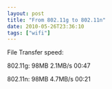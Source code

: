 ```yaml
---
layout: post
title: "From 802.11g to 802.11n"
date: 2010-05-26T23:36:10
tags: ["wifi"]
---
```


File Transfer speed:

802.11g: 98MB   2.1MB/s   00:47

802.11n: 98MB   4.7MB/s   00:21


